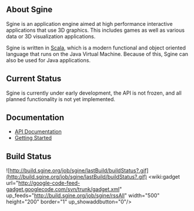 ## About Sgine ##

Sgine is an application engine aimed at high performance interactive applications that use 3D graphics.  This includes games as well as various data or 3D visualization applications.

Sgine is written in [Scala](http://www.scala-lang.org), which is a modern functional and object oriented language that runs on the Java Virtual Machine.  Because of this, Sgine can also be used for Java applications.

## Current Status ##

Sgine is currently under early development, the API is not frozen, and all planned functionality is not yet implemented.

## Documentation ##

  * [API Documentation](http://build.sgine.org/job/sgine/javadoc/)
  * [Getting Started](GettingStarted.md)

## Build Status ##
![http://build.sgine.org/job/sgine/lastBuild/buildStatus?.gif](http://build.sgine.org/job/sgine/lastBuild/buildStatus?.gif)
<wiki:gadget url="http://google-code-feed-gadget.googlecode.com/svn/trunk/gadget.xml" up\_feeds="http://build.sgine.org/job/sgine/rssAll" width="500" height="200" border="1" up\_showaddbutton="0"/>